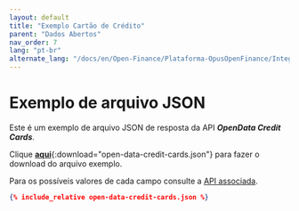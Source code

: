 ```yaml
---
layout: default
title: "Exemplo Cartão de Crédito"
parent: "Dados Abertos"
nav_order: 7
lang: "pt-br"
alternate_lang: "/docs/en/Open-Finance/Plataforma-OpusOpenFinance/Integração/apis-dados-abertos/DadosAbertos-CreditCard/"
---
```


# Exemplo de arquivo JSON

Este é um exemplo de arquivo JSON de resposta da API ***OpenData Credit Cards***.

Clique [**aqui**](open-data-credit-cards.json){:download="open-data-credit-cards.json"} para fazer o download do arquivo exemplo.

Para os possíveis valores de cada campo consulte a [API associada][Link-API].

```json
{% include_relative open-data-credit-cards.json %}
```

[Link-API]: ../../../../swagger-ui/index.html?api=open-data-credit-cards
